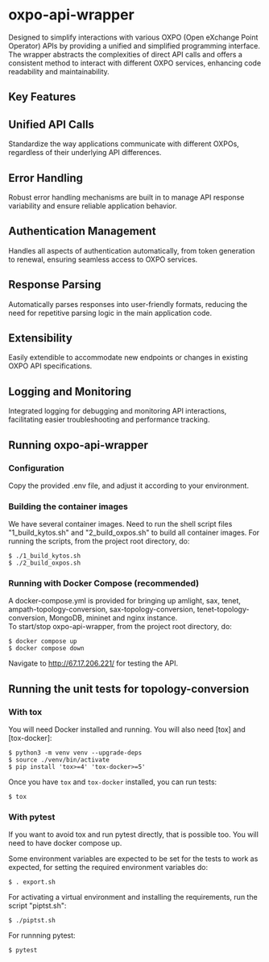 # oxpo-api-wrapper  

Designed to simplify interactions with various OXPO (Open eXchange Point Operator) APIs by providing a unified and simplified programming interface. The wrapper abstracts the complexities of direct API calls and offers a consistent method to interact with different OXPO services, enhancing code readability and maintainability.  

## Key Features  

## Unified API Calls  
Standardize the way applications communicate with different OXPOs, regardless of their underlying API differences.  

## Error Handling   
Robust error handling mechanisms are built in to manage API response variability and ensure reliable application behavior.    

## Authentication Management  
Handles all aspects of authentication automatically, from token generation to renewal, ensuring seamless access to OXPO services.    

## Response Parsing   
Automatically parses responses into user-friendly formats, reducing the need for repetitive parsing logic in the main application code.  

## Extensibility  
Easily extendible to accommodate new endpoints or changes in existing OXPO API specifications.  

## Logging and Monitoring  
Integrated logging for debugging and monitoring API interactions, facilitating easier troubleshooting and performance tracking.  

## Running oxpo-api-wrapper  
### Configuration  
Copy the provided .env file, and adjust it according to your environment.  
### Building the container images  
We have several container images. Need to run the shell script files "1_build_kytos.sh" and "2_build_oxpos.sh" to build all container images. For running the scripts, from the project root directory, do:   

```console
$ ./1_build_kytos.sh
$ ./2_build_oxpos.sh
```  

### Running with Docker Compose (recommended)  
A docker-compose.yml is provided for bringing up amlight, sax, tenet, ampath-topology-conversion, sax-topology-conversion, tenet-topology-conversion, MongoDB, mininet and nginx instance.  
To start/stop oxpo-api-wrapper, from the project root directory, do:  

```console
$ docker compose up 
$ docker compose down
```  

Navigate to http://67.17.206.221/ for testing the API.  

## Running the unit tests for topology-conversion

### With tox  

You will need Docker installed and running. You will also need [tox]
and [tox-docker]:

```console
$ python3 -m venv venv --upgrade-deps
$ source ./venv/bin/activate
$ pip install 'tox>=4' 'tox-docker>=5'
```

Once you have `tox` and `tox-docker` installed, you can run tests:

```console
$ tox
```

### With pytest  
If you want to avoid tox and run pytest directly, that is possible too. You will need to have docker compose up.  

Some environment variables are expected to be set for the tests to work as expected, for setting the required environment variables do:  
```
$ . export.sh
```  

For activating a virtual environment and installing the requirements, run the script "piptst.sh":  
```
$ ./piptst.sh
```  

For runnning pytest:  
```
$ pytest
```  


